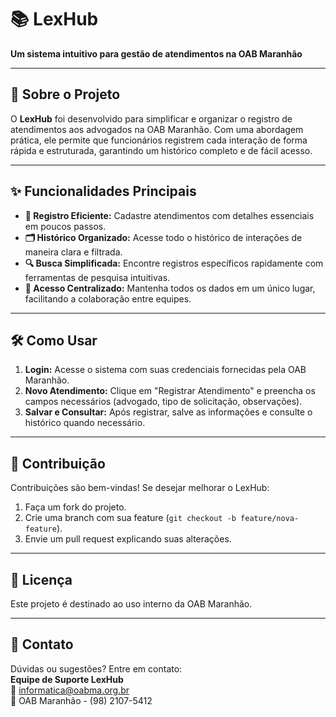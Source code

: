 # 📚 LexHub  

**Um sistema intuitivo para gestão de atendimentos na OAB Maranhão**  

---

## 🚀 **Sobre o Projeto**  

O **LexHub** foi desenvolvido para simplificar e organizar o registro de atendimentos aos advogados na OAB Maranhão. Com uma abordagem prática, ele permite que funcionários registrem cada interação de forma rápida e estruturada, garantindo um histórico completo e de fácil acesso.  

---

## ✨ **Funcionalidades Principais**  

- **📝 Registro Eficiente:** Cadastre atendimentos com detalhes essenciais em poucos passos.  
- **🗂 Histórico Organizado:** Acesse todo o histórico de interações de maneira clara e filtrada.  
- **🔍 Busca Simplificada:** Encontre registros específicos rapidamente com ferramentas de pesquisa intuitivas.  
- **👥 Acesso Centralizado:** Mantenha todos os dados em um único lugar, facilitando a colaboração entre equipes.  

---

## 🛠 **Como Usar**  

1. **Login:** Acesse o sistema com suas credenciais fornecidas pela OAB Maranhão.  
2. **Novo Atendimento:** Clique em "Registrar Atendimento" e preencha os campos necessários (advogado, tipo de solicitação, observações).  
3. **Salvar e Consultar:** Após registrar, salve as informações e consulte o histórico quando necessário.  

---

## 🌟 **Contribuição**  

Contribuições são bem-vindas! Se desejar melhorar o LexHub:  
1. Faça um fork do projeto.  
2. Crie uma branch com sua feature (`git checkout -b feature/nova-feature`).  
3. Envie um pull request explicando suas alterações.  

---

## 📜 **Licença**  

Este projeto é destinado ao uso interno da OAB Maranhão.  

---

## 📧 **Contato**  

Dúvidas ou sugestões? Entre em contato:  
**Equipe de Suporte LexHub**  
📩 informatica@oabma.org.br  
🏢 OAB Maranhão - (98) 2107-5412  